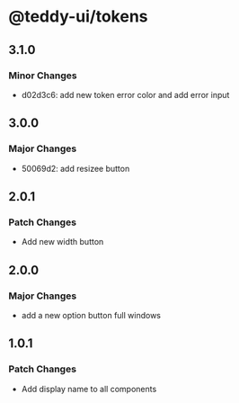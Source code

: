 # @teddy-ui/tokens

## 3.1.0

### Minor Changes

- d02d3c6: add new token error color and add error input

## 3.0.0

### Major Changes

- 50069d2: add resizee button

## 2.0.1

### Patch Changes

- Add new width button

## 2.0.0

### Major Changes

- add a new option button full windows

## 1.0.1

### Patch Changes

- Add display name to all components
